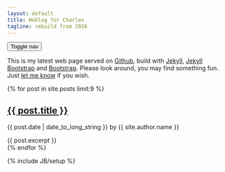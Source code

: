 ```yaml
---
layout: default
title: Weblog for Charles
tagline: rebuild from 2016
---
```

<p class="pull-right visible-xs"><button type="button" class="btn btn-primary btn-xs" data-toggle="offcanvas">Toggle nav</button></p>

<div class="jumbotron">
  <p>This is my latest web page served on <a href="http://www.github.com">Github</a>, build with <a href="http://jekyllrb.com/">Jekyll</a>, <a href="http://jekyllbootstrap.com">Jekyll Bootstrap</a> and <a href="http://getbootstrap.com/">Bootstrap</a>. Please look around, you may find something fun. Just <a href="mailto:beta4better@gmail.com">let me know</a> if you wish.</p>
</div>

<div class="row blog-main">
  {% for post in site.posts limit:9 %}
    <div class="col-xs-6 col-lg-4 blog-post">
      <h2 class="blog-post-title"><a href="{{ post.url }}">{{ post.title }}</a></h2>
      <p class="blog-post-meta">{{ post.date | date_to_long_string }} by {{ site.author.name }}</p>
      {{ post.excerpt }}
      <!--<p><a class="btn btn-default" href="#" role="button">View details &raquo;</a></p>-->
    </div><!-- /.blog-post --><!--/.col-xs-6.col-lg-4-->
  {% endfor %}

</div><!--/row-->

{% include JB/setup %}